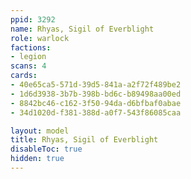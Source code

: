 ```yaml
---
ppid: 3292
name: Rhyas, Sigil of Everblight
role: warlock
factions:
- legion
scans: 4
cards:
- 40e65ca5-571d-39d5-841a-a2f72f489be2
- 1d6d3938-3b7b-398b-bd6c-b89498aa00ed
- 8842bc46-c162-3f50-94da-d6bfbaf0abae
- 34d1020d-f381-388d-a0f7-543f86085caa

layout: model
title: Rhyas, Sigil of Everblight
disableToc: true
hidden: true
---
```

